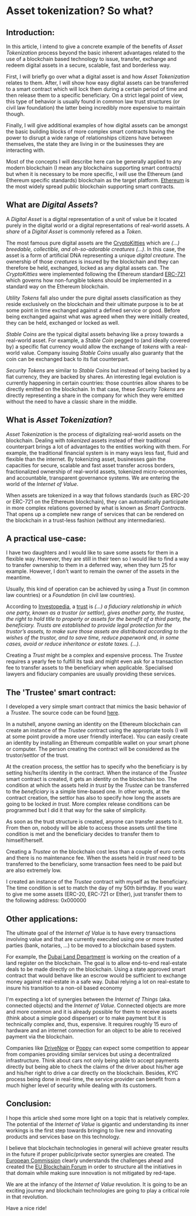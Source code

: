 # Asset tokenization? So what?

## Introduction:

In this article, I intend to give a concrete example of the benefits of _Asset Tokenization_ process beyond the basic
inherent advantages related to the use of a blockchain based technology to issue, transfer, exchange and redeem digital assets
in a secure, scalable, fast and borderless way.

First, I will briefly go over what a digital asset is and how _Asset Tokenization_ relates to them. After, I will show how
easy digital assets can be transferred to a smart contract which will lock them during a certain period of time and then
release them to a specific beneficiary. On a strict legal point of view, this type of behavior is usually found in common law 
trust structures (or civil law foundation) the latter being incredibly more expensive to maintain though. 

Finally, I will give additional examples of how digital assets can be amongst the basic building blocks of more complex 
smart contracts having the power to disrupt a wide range of relationships citizens have between themselves, the state 
they are living in or the businesses they are interacting with.

Most of the concepts I will describe here can be generally applied to any modern blockchain (I mean any blockchains supporting
smart contracts) but when it is necessary to be more specific, I will use the Ethereum (and Ethereum specific standards) 
blockchain as the target platform. [Ethereum](https://www.ethereum.org/) is the most widely spread public blockchain 
supporting smart contracts.

## What are _Digital Assets_?

A _Digital Asset_ is a digital representation of a unit of value be it located purely in the digital world or a digital 
representations of real-world assets. A _share_ of a _Digital Asset_ is commonly refered as a _Token_. 

The most famous pure digital assets are the [CryptoKitties](https://www.cryptokitties.co/) which are _(...) breedable, 
collectible, and oh-so-adorable creatures (...)_. In this case, the asset is a form of artificial DNA representing a unique
_digital creature_. The ownership of those _creatures_ is insured by the blockchain and they can therefore be held, exchanged, 
locked as any digital assets can. The _CryptoKitties_ were implemented following the Ethereum standard [ERC-721](http://www.erc721.org) 
which governs how non-fungible tokens should be implemented in a standard way on the Ethereum blockchain.

_Utility Tokens_ fall also under the pure digital assets classification as they reside exclusively on the blockchain 
and their ultimate purpose is to be at some point in time exchanged against a defined service or good. Before being 
exchanged against what was agreed when they were initially created, they can be held, exchanged or locked as well.

_Stable Coins_ are the typical digital assets behaving like a proxy towards a real-world asset. For example, a _Stable Coin_
pegged to (and ideally covered by) a specific fiat currency would allow the exchange of _tokens_ with a real-world value.
Company issuing _Stable Coins_ usually also guaranty that the coin can be exchanged back to its fiat counterpart.

_Security Tokens_ are similar to _Stable Coins_ but instead of being backed by a fiat currency, they are backed by shares.
An interesting legal evolution is currently happening in certain countries: those countries allow shares to be 
directly emitted on the blockchain. In that case, these _Security Tokens_ are directly representing a share in 
the company for which they were emitted without the need to have a classic share in the middle.

## What is _Asset Tokenization_?

_Asset Tokenization_ is the process of digitalizing real-world assets on the blockchain. Dealing with _tokenized_ assets
instead of their traditional counterpart brings a lot of advantages to the entities working with them. For example, 
the traditional financial system is in many ways less fast, fluid and flexible than the internet. By tokenizing asset, 
businesses gain the capacities for secure, scalable and fast asset transfer across borders, fractionalized ownership 
of real-world assets, tokenized micro-economies, and accountable, transparent governance systems. We are entering
the world of the _Internet of Value_.

When assets are tokenized in a way that follows standards (such as ERC-20 or ERC-721 on the Ethereum blockchain), they
can automatically participate in more complex relations governed by what is known as _Smart Contracts_. That opens
up a complete new range of services that can be rendered on the blockchain in a trust-less fashion (without any
intermediaries).

## A practical use-case:

I have two daughters and I would like to save some assets for them in a flexible way. However, they are still 
in their teen so I would like to find a way to transfer ownership to them in a deferred way, when they turn 25 for
example. However, I don't want to remain the owner of the assets in the meantime.

Usually, this kind of operation can be achieved by using a _Trust_ (in common law countries) or a _Foundation_
(in civil law countries). 

According to [Investopedia](https://www.investopedia.com), a [trust](https://www.investopedia.com/terms/t/trust.asp) is
_(...) a fiduciary relationship in which one party, known as a trustor (or settlor), gives another party, the trustee, 
the right to hold title to property or assets for the benefit of a third party, the beneficiary. Trusts are established 
to provide legal protection for the trustor’s assets, to make sure those assets are distributed according to the wishes
of the trustor, and to save time, reduce paperwork and, in some cases, avoid or reduce inheritance or estate taxes. (...)_.

Creating a _Trust_ might be a complex and expensive process. The _Trustee_ requires a yearly fee to fulfill its task and
might even ask for a transaction fee to transfer assets to the beneficiary when applicable. Specialised lawyers and 
fiduciary companies are usually providing these services.

## The 'Trustee' smart contract:

I developed a very simple smart contract that mimics the basic behavior of a _Trustee_. The source code can be
found [here](https://github.com/fhubin/solidity-trustee). 

In a nutshell, anyone owning an identity on the Ethereum blockchain can create an instance of the _Trustee_ contract using
the appropriate tools (I will at some point provide a more user friendly interface). You can easily create an identity by 
installing an Ethereum compatible wallet on your smart phone or computer. The person creating the contract will be considered 
as the trustor/settlor of the trust.

At the creation process, the settlor has to specify who the beneficiary is by setting his/her/its identity in the contract. 
When the instance of the _Trustee_ smart contract is created, it gets an identity on the blockchain too. The condition at 
which the assets held _in trust_ by the _Trustee_ can be transferred to the _beneficiary_ is a simple time-based one. In 
other words, at the contract creation, the settlor has also to specify how long the assets are going to be locked _in trust_. 
More complex release conditions can be programmed but I did it that way for the sake of simplicity.

As soon as the trust structure is created, anyone can transfer assets to it. From then on, nobody will be able to access 
those assets until the time condition is met and the beneficiary decides to transfer them to himself/herself.

Creating a _Trustee_ on the blockchain cost less than a couple of euro cents and there is no maintenance fee. When the assets 
held _in trust_ need to be transferred to the beneficiary, some transaction fees need to be paid but are also extremely low. 

I created an instance of the _Trustee_ contract with myself as the beneficiary. The time condition is set to match the day
of my 50th birthday. If you want to give me some assets (ERC-20, ERC-721 or Ether), just transfer them to the following 
address: 0x000000

## Other applications:

The ultimate goal of the _Internet of Value_ is to have every transactions involving value and that are currently executed
using one or more trusted parties (bank, notaries, ...) to be moved to a blockchain based system.

For example, the [Dubai Land Department](https://www.itu.int/net4/wsis/archive/stocktaking/Project/Details?projectId=1515496900)
is working on the creation of a land register on the blockchain. The goal is to allow end-to-end real-estate deals to
be made directly on the blockchain. Using a state approved smart contract that would behave like an escrow would
be sufficient to exchange money against real-estate in a safe way. Dubai relying a lot on real-estate to insure his
transition to a non-oil based economy

I'm expecting a lot of synergies between the _Internet of Things_ (aka. connected objects) and the _Internet of Value_. 
Connected objects are more and more common and it is already possible for them to receive assets (think about a simple
good dispenser) or to make payment but it is technically complex and, thus, expensive. It requires roughly 15 euro of 
hardware and an internet connection for an object to be able to received payment via the blockchain. 

Companies like [DriveNow](https://www.drive-now.com/) or [Poppy](https://poppy.be/) can expect some competition to 
appear from companies providing similar services but using a decentralized infrastructure. Think about cars not only being 
able to accept payments directly but being able to check the claims of the driver about his/her age and his/her right
to drive a car directly on the blockchain. Besides, KYC process being done in real-time, the service provider can
benefit from a much higher level of security while dealing with its customers.

## Conclusion:

I hope this article shed some more light on a topic that is relatively complex. The potential of the _Internet of Value_
is gigantic and understanding its inner workings is the first step towards bringing to live new and innovating products
and services base on this technology.

I believe that blockchain technologies in general will achieve greater results in the future if proper public/private
sector synergies are created. The [European Commission](https://ec.europa.eu/commission/index_en) clearly understands the 
challenges ahead and created the [EU Blockchain Forum](https://www.eublockchainforum.eu) in order to structure all the 
initiatives in that domain while making sure innovation is not mitigated by red-tape. 

We are at the infancy of the _Internet of Value_ revolution. It is going to be an exciting journey and blockchain technologies
are going to play a critical role in that revolution. 

Have a nice ride!